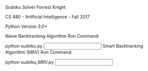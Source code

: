 Sudoku Solver
Forrest Knight

CS 480 - Artificial Intelligence - Fall 2017

Python Version 3.0+

Naive Backtracking Algorithm
Run Command:

python sudoku.py <input file name>
Smart Backtracking Algorithm (MRV)
Run Command:

python sudoku_MRV.py <input file name>
